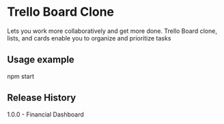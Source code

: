 # Trello Board Clone

Lets you work more collaboratively and get more done. Trello Board clone, lists, and cards enable you to organize and prioritize tasks

## Usage example

npm start

## Release History

1.0.0 - Financial Dashboard

